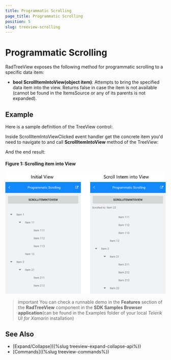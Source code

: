 ```yaml
---
title: Programmatic Scrolling
page_title: Programmatic Scrolling
position: 5
slug: treeview-scrolling
---
```


# Programmatic Scrolling #

RadTreeView exposes the following method for programmatic scrolling to a specific data item: 

* **bool ScrollItemIntoView(object item)**: Attempts to bring the specified data item into the view. Returns false in case the item is not available (cannot be found in the ItemsSource or any of its parents is not expanded).
 
## Example

Here is a sample definition of the TreeView control:

<snippet id='treeview-programmatic-scrolling-xaml'/>

Inside ScrollItemIntoViewClicked event handler get the concrete item you'd need to navigate to and call **ScrollItemIntoView** method of the TreeView:

<snippet id='treeview-programmaticscrolling-code'/>
	
And the end result:

#### Figure 1: Scrolling item into View

![](images/treeview_scrolling.png)

>important You can check a runnable demo in the **Features** section of the **RadTreeView** component in the **SDK Samples Browser application**(can be found in the Examples folder of your local *Telerik UI for Xamarin* installation)

## See Also

* [Expand/Collapse]({%slug treeview-expand-collapse-api%})
* [Commands]({%slug treeview-commands%})
